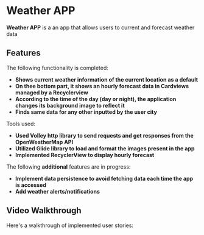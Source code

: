 # Weather APP

**Weather APP** is a an app that allows users to current and forecast weather data 

## Features

The following functionality is completed:

- **Shows current weather information of the current location as a default**
- **On thee bottom part, it shows an hourly forecast data in Cardviews managed by a Recyclerview**
- **According to the time of the day (day or night), the application changes its background image to reflect it**
- **Finds same data for any other inputted by the user city**
 
Tools used:

- **Used Volley http library to send requests and get responses from the OpenWeatherMap API**
- **Utilized Glide library to load and format the images present in the app**
- **Implemented RecyclerView to display hourly forecast**

The following **additional** features are in progress:

-  **Implement data persistence to avoid fetching data each time the app is accessed**
-  **Add weather alerts/notifications**

## Video Walkthrough

Here's a walkthrough of implemented user stories:

